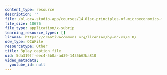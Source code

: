 ```yaml
---
content_type: resource
description: ''
file: /ol-ocw-studio-app/courses/14-01sc-principles-of-microeconomics-fall-2011/5da319ffeec45b0aad391435b62ba810_Offa8tyTRQE.vtt
file_size: 18676
file_type: application/x-subrip
learning_resource_types: []
license: https://creativecommons.org/licenses/by-nc-sa/4.0/
ocw_type: OCWFile
resourcetype: Other
title: 3play caption file
uid: 5da319ff-eec4-5b0a-ad39-1435b62ba810
video_metadata:
  youtube_id: null
---
```

